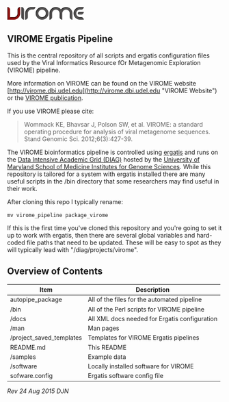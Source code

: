 ![Alt text](./images/virome_logo.png "VIROME")

VIROME Ergatis Pipeline
-----------------------

This is the central repository of all scripts and ergatis configuration files used by the Viral Informatics Resource fOr Metagenomic Exploration (VIROME) pipeline.

More information on VIROME can be found on the VIROME website [http://virome.dbi.udel.edu](http://virome.dbi.udel.edu "VIROME Website") or the [VIROME publication](http://standardsingenomics.org/index.php/sigen/article/view/sigs.2945051/753).

If you use VIROME please cite:

> Wommack KE, Bhavsar J, Polson SW, et al. VIROME: a standard operating procedure for analysis of viral metagenome sequences. Stand Genomic Sci. 2012;6(3):427-39.

The VIROME bioinformatics pipeline is controlled using [ergatis](http://ergatis.sourceforge.net) and runs on the [Data Intensive Academic Grid (DIAG)](http://diagcomputing.org) hosted by the [University of Maryland School of Medicine Institutes for Genome Sciences](http://www.igs.umaryland.edu). While this repository is tailored for a system with ergatis installed there are many useful scripts in the /bin directory that some researchers may find useful in their work.

After cloning this repo I typically rename:

    mv virome_pipeline package_virome

If this is the first time you've cloned this repository and you're going to set it up to work with ergatis, then there are several global variables and hard-coded file paths that need to be updated. These will be easy to spot as they will typically lead with "/diag/projects/virome".

Overview of Contents
--------------------

| Item                     | Description |
|--------------------------|-------------|
| autopipe_package         | All of the files for the automated pipeline
| /bin                     | All of the Perl scripts for VIROME pipeline
| /docs                    | All XML docs needed for Ergatis configuration
| /man                     | Man pages
| /project_saved_templates | Templates for VIROME Ergatis pipelines
| README.md                | This README
| /samples                 | Example data
| /software                | Locally installed software for VIROME
| sofware.config           | Ergatis software config file

*Rev 24 Aug 2015 DJN*